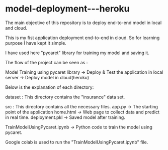 # model-deployment---heroku

The main objective of this repository is to deploy end-to-end model in local and cloud. 

This is my fist application deployment end-to-end in cloud. So for learning purpose I have kept it simple.

I have used here "pycaret" library for training my model and saving it. 

The flow of the project can be seen as :

Model Training using pycaret library -> Deploy & Test the application in local server -> Deploy model in cloud(heroku)

Below is the explanation of each directory:

dataset : This directory contains the "insurance" data set.

src : This directory contains all the necessary files.
      app.py         -> The starting point of the application
      home.html      -> Web page to collect data and predict in real time.
      deployment.pkl -> Saved model after training.

TrainModelUsingPycaret.ipynb  -> Python code to train the model using pycaret.

Google colab is used to run the "TrainModelUsingPycaret.ipynb" file.


